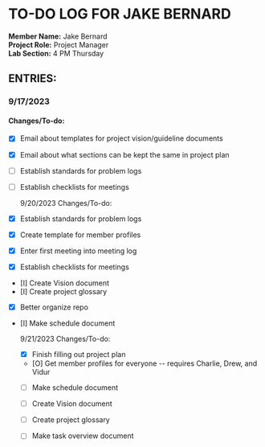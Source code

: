 # TO-DO LOG FOR JAKE BERNARD
**Member Name:** Jake Bernard  
**Project Role:** Project Manager  
**Lab Section:** 4 PM Thursday  

## ENTRIES:
  ### 9/17/2023
  #### Changes/To-do:
- [X] Email about templates for project vision/guideline documents
- [X] Email about what sections can be kept the same in project plan
- [ ] Establish standards for problem logs
- [ ] Establish checklists for meetings

  9/20/2023
  Changes/To-do:
- [X] Establish standards for problem logs
- [X] Create template for member profiles
- [X] Enter first meeting into meeting log
- [X] Establish checklists for meetings
- [I] Create Vision document
- [I] Create project glossary
- [X] Better organize repo
- [I] Make schedule document
	
  9/21/2023
  Changes/To-do:
	- [X] Finish filling out project plan
	- [O] Get member profiles for everyone -- requires Charlie, Drew, and Vidur
	- [ ] Make schedule document
	- [ ] Create Vision document
	- [ ] Create project glossary
	- [ ] Make task overview document
	
